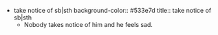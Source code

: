 - take notice of sb|sth
  background-color:: #533e7d
  title:: take notice of sb|sth
	- Nobody takes notice of him and he feels sad.